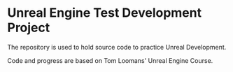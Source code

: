 # Unreal Engine Test Development Project
The repository is used to hold source code to practice Unreal Development.

Code and progress are based on Tom Loomans' Unreal Engine Course.
